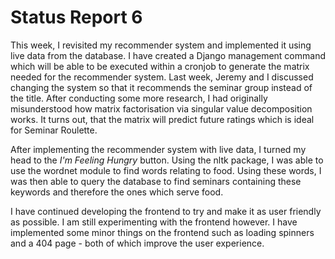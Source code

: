 # Status Report 6

This week, I revisited my recommender system and implemented it using live data from the database. I have created a Django management command which will be able to be executed within a cronjob to generate the matrix needed for the recommender system. Last week, Jeremy and I discussed changing the system so that it recommends the seminar group instead of the title. After conducting some more research, I had originally misunderstood how matrix factorisation via singular value decomposition works. It turns out, that the matrix will predict future ratings which is ideal for Seminar Roulette.

After implementing the recommender system with live data, I turned my head to the _I'm Feeling Hungry_ button. Using the nltk package, I was able to use the wordnet module to find words relating to food. Using these words, I was then able to query the database to find seminars containing these keywords and therefore the ones which serve food.

I have continued developing the frontend to try and make it as user friendly as possible. I am still experimenting with the frontend however. I have implemented some minor things on the frontend such as loading spinners and a 404 page - both of which improve the user experience.
